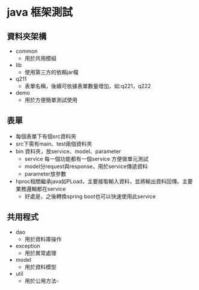 # java 框架測試

## 資料夾架構
- common
  - 用於共用模組
- lib
  - 使用第三方的依賴jar檔
- q211
  - 表單名稱，後續可依據表單數量增加，如:q221，q222
- demo
  - 用於方便簡單測試使用 

## 表單
- 每個表單下有個src資料夾
- src下需有main、test兩個資料夾
- bin 資料夾，放service、model、parameter
  - service 每一個功能都有一個service 方便做單元測試
  - model分request與response，用於service傳遞資料
  - parameter放參數
- hproc相關繼承java如PLoad，主要接取輸入資料，並將輸出資料回傳。主要業務邏輯都在service
  - 好處是，之後轉換spring boot也可以快速使用此service 

## 共用程式
- dao 
  - 用於資料庫操作 
- exception
  - 用於異常處理 
- model
  - 用於資料模型 
- util
  - 用於公用方法- 
